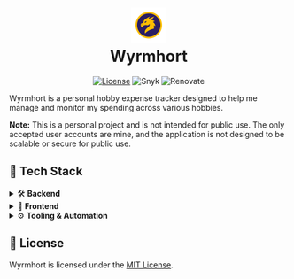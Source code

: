 <h1 align="center">
  <img src="frontend/public/favicon.svg" alt="Wyrmhort Logo" width="64" height="64"/>
  <br/>
  Wyrmhort
</h1>

<p align="center">
  <a href="./LICENSE"><img src="https://img.shields.io/badge/License-MIT-yellow?style=flat-square" alt="License"></a>
  <img src="https://img.shields.io/badge/Snyk-monitored-4C4A73?logo=snyk&style=flat-square" alt="Snyk">
  <img src="https://img.shields.io/badge/Renovate-enabled-brightgreen?logo=renovate&style=flat-square" alt="Renovate">
</p>

Wyrmhort is a personal hobby expense tracker designed to help me manage and monitor my spending across various hobbies.

**Note:** This is a personal project and is not intended for public use. The only accepted user accounts are mine,
and the application is not designed to be scalable or secure for public use.


## 🚀 Tech Stack

<details>
  <summary>🛠️ <strong>Backend</strong></summary>
  <ul>
    <li><strong>Language:</strong> Python</li>
    <li><strong>Framework:</strong> FastAPI · Uvicorn · Pydantic</li>
    <li><strong>Platform:</strong> Google Cloud (Cloud Run · Firebase Authentication · Firestore)</li>
    <li><strong>Testing & QA:</strong> pytest · flake8 · mypy</li>
  </ul>
</details>

<details>
  <summary>🎨 <strong>Frontend</strong></summary>
  <ul>
    <li><strong>Language:</strong> TypeScript</li>
    <li><strong>Framework:</strong> React · Vite</li>
    <li><strong>Platform:</strong> Google Cloud (Firebase Authentication · Firebase Hosting)</li>
    <li><strong>Testing & QA:</strong> ESLint · Vitest</li>
  </ul>
</details>

<details>
  <summary>⚙️ <strong>Tooling & Automation</strong></summary>
  <ul>
    <li><strong>Containerization:</strong> Docker</li>
    <li><strong>CI/CD:</strong> GitHub Actions</li>
    <li><strong>Dependency Management:</strong> Renovate</li>
    <li><strong>Security:</strong> Snyk</li>
  </ul>
</details>


## 📄 License

Wyrmhort is licensed under the [MIT License](LICENSE).
